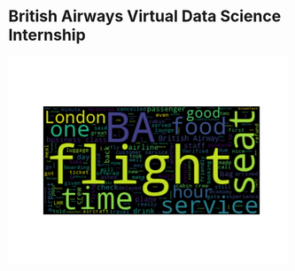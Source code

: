 # British Airways Virtual Data Science Internship
![Wordcloud](https://github.com/NodiraTillayeva/BritishAirwaysInternship/blob/main/wordcloud11.png)

